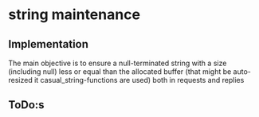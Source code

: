 # string maintenance

## Implementation

The main objective is to ensure a null-terminated string with a size (including null) less or equal than the allocated buffer (that might be auto-resized it casual\_string-functions are used) both in requests and replies  

## ToDo:s

